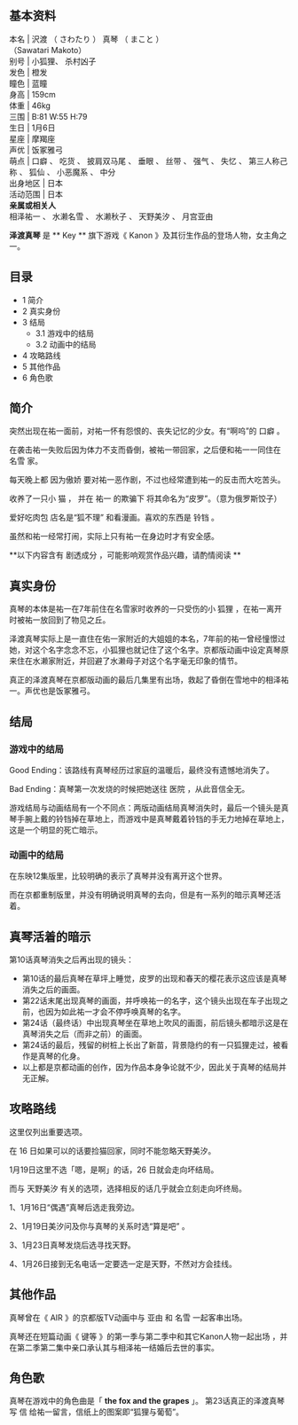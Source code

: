 **基本资料**  
---  
本名  |  沢渡  （  さわたり  ）  真琴  （  まこと  ）    
（Sawatari Makoto）  
别号  |  小狐狸、  杀村凶子   
发色  |  橙发   
瞳色  |  蓝瞳   
身高  |  159cm   
体重  |  46kg   
三围  |  B:81 W:55 H:79   
生日  |  1月6日   
星座  |  摩羯座   
声优  |  饭冢雅弓   
萌点  |  口癖  、  吃货  、  披肩双马尾  、  垂眼  、  丝带  、  强气  、  失忆  、  第三人称己称  、  狐仙  、  小恶魔系  、  中分   
出身地区  |  日本   
活动范围  |  日本   
**亲属或相关人**  
相泽祐一  、  水濑名雪  、  水濑秋子  、  天野美汐  、  月宫亚由  
  
**泽渡真琴** 是 ** Key  ** 旗下游戏《  Kanon  》及其衍生作品的登场人物，女主角之一。

##  目录

  * 1  简介 
  * 2  真实身份 
  * 3  结局 
    * 3.1  游戏中的结局 
    * 3.2  动画中的结局 
  * 4  攻略路线 
  * 5  其他作品 
  * 6  角色歌 

##  简介

突然出现在祐一面前，对祐一怀有怨恨的、丧失记忆的少女。有“啊呜”的  口癖  。

在袭击祐一失败后因为体力不支而昏倒，被祐一带回家，之后便和祐一一同住在  名雪  家。

每天晚上都  因为傲娇  要对祐一恶作剧，不过也经常遭到祐一的反击而大吃苦头。

收养了一只小  猫  ，  并在  祐一  的欺骗下  将其命名为“皮罗”。（意为俄罗斯饺子）

爱好吃肉包  店名是“狐不理”  和看漫画。喜欢的东西是  铃铛  。

虽然和祐一经常打闹，实际上只有祐一在身边时才有安全感。

**以下内容含有 剧透成分  ，可能影响观赏作品兴趣，请酌情阅读 **

##  真实身份

真琴的本体是祐一在7年前住在名雪家时收养的一只受伤的小  狐狸  ，在祐一离开时被祐一放回到了物见之丘。

泽渡真琴实际上是一直住在佑一家附近的大姐姐的本名，7年前的祐一曾经憧憬过她，对这个名字念念不忘，小狐狸也就记住了这个名字。京都版动画中设定真琴原来住在水濑家附近，并回避了水濑母子对这个名字毫无印象的情节。

真正的泽渡真琴在京都版动画的最后几集里有出场，救起了昏倒在雪地中的相泽祐一。声优也是饭冢雅弓。

##  结局

###  游戏中的结局

Good Ending：该路线有真琴经历过家庭的温暖后，最终没有遗憾地消失了。

Bad Ending：真琴第一次发烧的时候把她送往  医院  ，从此音信全无。

游戏结局与动画结局有一个不同点：两版动画结局真琴消失时，最后一个镜头是真琴手腕上戴的铃铛掉在草地上，而游戏中是真琴戴着铃铛的手无力地掉在草地上，这是一个明显的死亡暗示。

###  动画中的结局

在东映12集版里，比较明确的表示了真琴并没有离开这个世界。

而在京都重制版里，并没有明确说明真琴的去向，但是有一系列的暗示真琴还活着。

真琴活着的暗示  
---  
第10话真琴消失之后再出现的镜头：

  * 第10话的最后真琴在草坪上睡觉，皮罗的出现和春天的樱花表示这应该是真琴消失之后的画面。 
  * 第22话末尾出现真琴的画面，并呼唤祐一的名字，这个镜头出现在车子出现之前，也因为如此祐一才会不停呼唤真琴的名字。 
  * 第24话（最终话）中出现真琴坐在草地上吹风的画面，前后镜头都暗示这是在真琴消失之后（而非之前）的画面。 
  * 第24话的最后，残留的树桩上长出了新苗，背景隐约的有一只狐狸走过，被看作是真琴的化身。 
  * 以上都是京都动画的创作，因为作品本身争论就不少，因此关于真琴的结局并无正解。 

  
  
##  攻略路线

这里仅列出重要选项。

在 16 日如果可以的话要捡猫回家，同时不能忽略天野美汐。

1月19日这里不选「嗯，是啊」的话，26 日就会走向坏结局。

而与  天野美汐  有关的选项，选择相反的话几乎就会立刻走向坏终局。

1、1月16日“偶遇”真琴后选走我旁边。

2、1月19日美汐问及你与真琴的关系时选“算是吧” 。

3、1月23日真琴发烧后选寻找天野。

4、1月26日接到无名电话一定要选一定是天野，不然对方会挂线。

##  其他作品

真琴曾在《  AIR  》的京都版TV动画中与  亚由  和  名雪  一起客串出场。

真琴还在短篇动画《  键等  》的第一季与第二季中和其它Kanon人物一起出场  ，并在第二季第二集中亲口承认其与相泽祐一结婚后去世的事实。

##  角色歌

真琴在游戏中的角色曲是「 **the fox and the grapes** 」。  第23话真正的泽渡真琴写  信
给祐一留言，信纸上的图案即“狐狸与葡萄”。

